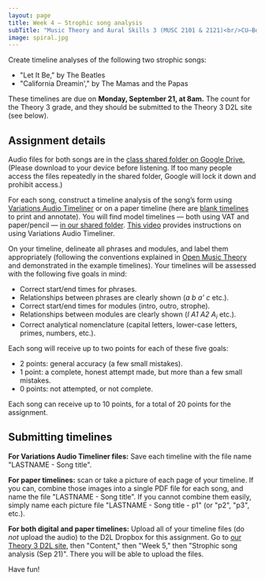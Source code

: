```yaml
---
layout: page
title: Week 4 – Strophic song analysis
subTitle: "Music Theory and Aural Skills 3 (MUSC 2101 & 2121)<br/>CU–Boulder, Fall 2015<br/>Kris Shaffer, Ph.D. – coordinator"
image: spiral.jpg
---
```


Create timeline analyses of the following two strophic songs:

- "Let It Be," by The Beatles  
- "California Dreamin'," by The Mamas and the Papas

These timelines are due on **Monday, September 21, at 8am.** The count for the Theory 3 grade, and they should be submitted to the Theory 3 D2L site (see below).

## Assignment details

Audio files for both songs are in the [class shared folder on Google Drive.](https://drive.google.com/open?id=0B9o4hmKNoi6cQ005T1ljSzB3M3c) (Please download to your device before listening. If too many people access the files repeatedly in the shared folder, Google will lock it down and prohibit access.)

For each song, construct a timeline analysis of the song’s form using [Variations Audio Timeliner](http://variations.sourceforge.net/vat/) or on a paper timeline (here are [blank timelines](http://courses.shaffermusic.com/materials/timeline-blank.pdf) to print and annotate). You will find model timelines — both using VAT and paper/pencil — [in our shared folder](https://drive.google.com/open?id=0B9o4hmKNoi6cck1obmFTOEZGR3M). [This video](http://openmusictheory.com/VAT.html) provides instructions on using Variations Audio Timeliner. 

On your timeline, delineate all phrases and modules, and label them appropriately (following the conventions explained in [Open Music Theory](http://openmusictheory.com/popRockForm-notation) and demonstrated in the example timelines). Your timelines will be assessed with the following five goals in mind:

- Correct start/end times for phrases.  
- Relationships between phrases are clearly shown (*a b a' c* etc.).  
- Correct start/end times for modules (intro, outro, strophe).  
- Relationships between modules are clearly shown (*I A1 A2 A<sub>i</sub>* etc.).  
- Correct analytical nomenclature (capital letters, lower-case letters, primes, numbers, etc.).

Each song will receive up to two points for each of these five goals:

- 2 points: general accuracy (a few small mistakes).  
- 1 point: a complete, honest attempt made, but more than a few small mistakes.  
- 0 points: not attempted, or not complete.

Each song can receive up to 10 points, for a total of 20 points for the assignment.

## Submitting timelines

**For Variations Audio Timeliner files:** Save each timeline with the file name "LASTNAME - Song title".

**For paper timelines:** scan or take a picture of each page of your timeline. If you can, combine those images into a single PDF file for each song, and name the file "LASTNAME - Song title". If you cannot combine them easily, simply name each picture file "LASTNAME - Song title - p1" (or "p2", "p3", etc.). 

**For both digital and paper timelines:** Upload all of your timeline files (do *not* upload the audio) to the D2L Dropbox for this assignment. Go to [our Theory 3 D2L site](https://learn.colorado.edu/d2l/home/120565), then "Content," then "Week 5," then "Strophic song analysis (Sep 21)". There you will be able to upload the files.

Have fun!